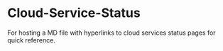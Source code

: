 # Cloud-Service-Status
For hosting a MD file with hyperlinks to cloud services status pages for quick reference.
